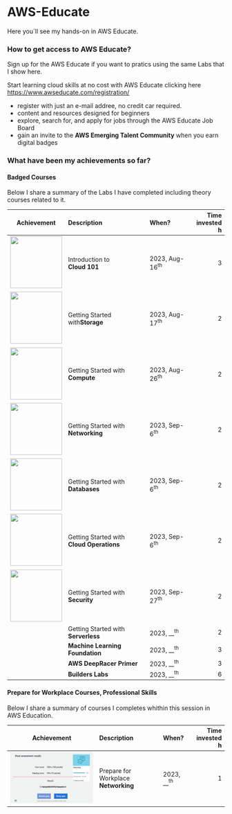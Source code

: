 # AWS-Educate
Here you´ll see my hands-on in AWS Educate.

<h3>How to get access to AWS Educate?</h3>
Sign up for the AWS Educate if you want to pratics using the same Labs that I show here.

Start learning cloud skills at no cost with AWS Educate clicking here https://www.awseducate.com/registration/
- register with just an e-mail addree, no credit car required.
- content and resources designed for beginners
- explore, search for, and apply for jobs through the AWS Educate Job Board
- gain an invite to the **AWS Emerging Talent Community** when you earn digital badges </p></p>

<h3>What have been my achievements so far?</h3>
<h4>Badged Courses</h4>
Below I share a summary of the Labs I have completed including theory courses related to it. 

| Achievement          | Description                | When?     | Time<br>invested<br>h |
| :------------------: | :------------------------- | :-------- | --------: | 
| <img src="https://images.credly.com/size/340x340/images/8d67bbf4-128b-4141-b5f1-1bc61bbfbaa6/image.png" width="120" height="120"> | Introduction to<br>**Cloud 101** | 2023, Aug-16<sup>th</sup> | 3 | 
| <img src="https://images.credly.com/size/340x340/images/5bf37709-4b69-4cdc-9edc-af7b3370d427/image.png" width="120" height="120"> | Getting Started with<nr>**Storage** | 2023, Aug-17<sup>th</sup> | 2 | 
|  <img src="https://images.credly.com/size/340x340/images/9358115e-ead7-47c2-91e2-165b6a650a1b/image.png" width="120" height="120"> | Getting Started with<br>**Compute** | 2023, Aug-26<sup>th</sup> | 2 | 
|  <img src="https://images.credly.com/size/340x340/images/979e42e2-1d32-4d21-97ea-53d991ea50fb/image.png" width="120" height="120"> | Getting Started with<br>**Networking** | 2023, Sep-6<sup>th</sup> | 2 | 
|  <img src="https://images.credly.com/size/340x340/images/6f135924-7645-4bd2-ab68-3bc0b49c7e27/image.png" width="120" height="120"> | Getting Started with<br>**Databases** | 2023, Sep-6<sup>th</sup> | 2 | 
|  <img src="https://images.credly.com/size/340x340/images/01c3b0d4-a225-483b-a762-460473658c1a/image.png" width="120" height="120"> | Getting Started with<br>**Cloud Operations** | 2023, Sep-6<sup>th</sup> | 2 |
|  <img src="https://images.credly.com/size/340x340/images/80845928-d1f8-4549-ae9d-27676fba897e/image.png" width="120" height="120"> | Getting Started with<br>**Security** | 2023, Sep-27<sup>th</sup> | 2 |
|  <img src=""> | Getting Started with<br>**Serverless** | 2023, __<sup>th</sup> | 2 |
|  <img src=""> | **Machine Learning Foundation** | 2023, __<sup>th</sup> | 3 |
|  <img src=""> | **AWS DeepRacer Primer** | 2023, __<sup>th</sup> | 3 |
|  <img src=""> | **Builders Labs** | 2023, __<sup>th</sup> | 6 |


<h4>Prepare for Workplace Courses, Professional Skills</h4>
Below I share a summary of courses I completes whithin this session in AWS Education. 


| Achievement          | Description                | When?     | Time<br>invested<br>h |
| :------------------: | :------------------------- | :-------- | --------: | 
| <img src="https://github.com/RosanaFSS/AWS-Educate/blob/Images/AWS%20Educate%20-%20Prepare%20for%20Workplace%20-%20Networking.jpg" width="220" height="120"> | Prepare for Workplace<br>**Networking** | 2023, __<sup>th</sup> | 1 | 


